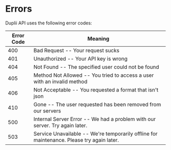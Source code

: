 # Errors

Duplii API uses the following error codes:


Error Code | Meaning
---------- | -------
400 | Bad Request -- Your request sucks
401 | Unauthorized -- Your API key is wrong
404 | Not Found -- The specified user could not be found
405 | Method Not Allowed -- You tried to access a user with an invalid method
406 | Not Acceptable -- You requested a format that isn't json
410 | Gone -- The user requested has been removed from our servers
500 | Internal Server Error -- We had a problem with our server. Try again later.
503 | Service Unavailable -- We're temporarily offline for maintenance. Please try again later.

